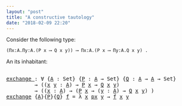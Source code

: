 ```yaml
---
layout: "post"
title: "A constructive tautology"
date: "2018-02-09 22:20"
---
```


Consider the following type:

    (Πx:A.Πy:A.(P x ⟶ Q x y)) ⟶ Πx:A.(P x ⟶ Πy:A.Q x y) .

An its inhabitant:

<pre class="Agda">

<a id="exchange" href="2018-02-09-a-constructive-tautology.html#exchange" class="Function">exchange <a id="215" class="Symbol">:</a> <a id="217" class="Symbol">∀</a> <a id="219" class="Symbol">{</a><a id="220" href="2018-02-09-a-constructive-tautology.html#220" class="Bound">A</a> <a id="222" class="Symbol">:</a> <a id="224" class="PrimitiveType">Set</a><a id="227" class="Symbol">}</a> <a id="229" class="Symbol">{</a><a id="230" href="2018-02-09-a-constructive-tautology.html#230" class="Bound">P</a> <a id="232" class="Symbol">:</a> <a id="234" href="2018-02-09-a-constructive-tautology.html#220" class="Bound">A</a> <a id="236" class="Symbol">→</a> <a id="238" class="PrimitiveType">Set</a><a id="241" class="Symbol">}</a> <a id="243" class="Symbol">{</a><a id="244" href="2018-02-09-a-constructive-tautology.html#244" class="Bound">Q</a> <a id="246" class="Symbol">:</a> <a id="248" href="2018-02-09-a-constructive-tautology.html#220" class="Bound">A</a> <a id="250" class="Symbol">→</a> <a id="252" href="2018-02-09-a-constructive-tautology.html#220" class="Bound">A</a> <a id="254" class="Symbol">→</a> <a id="256" class="PrimitiveType">Set</a><a id="259" class="Symbol">}</a>
         <a id="270" class="Symbol">→</a> <a id="272" class="Symbol">((</a><a id="274" href="2018-02-09-a-constructive-tautology.html#274" class="Bound">x</a> <a id="276" href="2018-02-09-a-constructive-tautology.html#276" class="Bound">y</a> <a id="278" class="Symbol">:</a> <a id="280" href="2018-02-09-a-constructive-tautology.html#220" class="Bound">A</a><a id="281" class="Symbol">)</a> <a id="283" class="Symbol">→</a> <a id="285" href="2018-02-09-a-constructive-tautology.html#230" class="Bound">P</a> <a id="287" href="2018-02-09-a-constructive-tautology.html#274" class="Bound">x</a> <a id="289" class="Symbol">→</a> <a id="291" href="2018-02-09-a-constructive-tautology.html#244" class="Bound">Q</a> <a id="293" href="2018-02-09-a-constructive-tautology.html#274" class="Bound">x</a> <a id="295" href="2018-02-09-a-constructive-tautology.html#276" class="Bound">y</a><a id="296" class="Symbol">)</a>
         <a id="307" class="Symbol">→</a> <a id="309" class="Symbol">((</a><a id="311" href="2018-02-09-a-constructive-tautology.html#311" class="Bound">x</a> <a id="313" class="Symbol">:</a> <a id="315" href="2018-02-09-a-constructive-tautology.html#220" class="Bound">A</a><a id="316" class="Symbol">)</a> <a id="318" class="Symbol">→</a> <a id="320" class="Symbol">(</a><a id="321" href="2018-02-09-a-constructive-tautology.html#230" class="Bound">P</a> <a id="323" href="2018-02-09-a-constructive-tautology.html#311" class="Bound">x</a> <a id="325" class="Symbol">→</a> <a id="327" class="Symbol">(</a><a id="328" href="2018-02-09-a-constructive-tautology.html#328" class="Bound">y</a> <a id="330" class="Symbol">:</a> <a id="332" href="2018-02-09-a-constructive-tautology.html#220" class="Bound">A</a><a id="333" class="Symbol">)</a> <a id="335" class="Symbol">→</a> <a id="337" href="2018-02-09-a-constructive-tautology.html#244" class="Bound">Q</a> <a id="339" href="2018-02-09-a-constructive-tautology.html#311" class="Bound">x</a> <a id="341" href="2018-02-09-a-constructive-tautology.html#328" class="Bound">y</a><a id="342" class="Symbol">)</a> <a id="344" class="Symbol">)</a>
<a id="346" href="2018-02-09-a-constructive-tautology.html#exchange" class="Function">exchange</a> <a id="355" class="Symbol">{</a><a id="356" href="2018-02-09-a-constructive-tautology.html#356" class="Bound">A</a><a id="357" class="Symbol">}{</a><a id="359" href="2018-02-09-a-constructive-tautology.html#359" class="Bound">P</a><a id="360" class="Symbol">}{</a><a id="362" href="2018-02-09-a-constructive-tautology.html#362" class="Bound">Q</a><a id="363" class="Symbol">}</a> <a id="365" href="2018-02-09-a-constructive-tautology.html#365" class="Bound">f</a> <a id="367" class="Symbol">=</a> <a id="369" class="Symbol">λ</a> <a id="371" href="2018-02-09-a-constructive-tautology.html#371" class="Bound">x</a> <a id="373" href="2018-02-09-a-constructive-tautology.html#373" class="Bound">px</a> <a id="376" href="2018-02-09-a-constructive-tautology.html#376" class="Bound">y</a> <a id="378" class="Symbol">→</a> <a id="380" href="2018-02-09-a-constructive-tautology.html#365" class="Bound">f</a> <a id="382" href="2018-02-09-a-constructive-tautology.html#371" class="Bound">x</a> <a id="384" href="2018-02-09-a-constructive-tautology.html#376" class="Bound">y</a> 

</pre>
